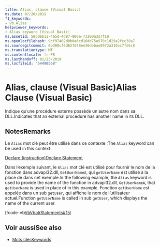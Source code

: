 ```yaml
---
title: Alias, clause (Visual Basic)
ms.date: 07/20/2015
f1_keywords:
- vb.Alias
helpviewer_keywords:
- Alias keyword [Visual Basic]
ms.assetid: 58c06b11-465d-4d87-906a-73200a3d7f19
ms.openlocfilehash: 9cf97402d0b0a6cd16dd75a970c1d29a2fcc30a7
ms.sourcegitcommit: 6b308cf6d627d78ee36dbbae8972a310ac7fd6c8
ms.translationtype: MT
ms.contentlocale: fr-FR
ms.lasthandoff: 01/23/2019
ms.locfileid: "54498568"
---
```

# <a name="alias-clause-visual-basic"></a><span data-ttu-id="6120c-102">Alias, clause (Visual Basic)</span><span class="sxs-lookup"><span data-stu-id="6120c-102">Alias Clause (Visual Basic)</span></span>
<span data-ttu-id="6120c-103">Indique qu’une procédure externe possède un autre nom dans sa DLL.</span><span class="sxs-lookup"><span data-stu-id="6120c-103">Indicates that an external procedure has another name in its DLL.</span></span>  
  
## <a name="remarks"></a><span data-ttu-id="6120c-104">Notes</span><span class="sxs-lookup"><span data-stu-id="6120c-104">Remarks</span></span>  
 <span data-ttu-id="6120c-105">Le `Alias` mot clé peut être utilisé dans ce contexte :</span><span class="sxs-lookup"><span data-stu-id="6120c-105">The `Alias` keyword can be used in this context:</span></span>  
  
 [<span data-ttu-id="6120c-106">Declare (instruction)</span><span class="sxs-lookup"><span data-stu-id="6120c-106">Declare Statement</span></span>](../../../visual-basic/language-reference/statements/declare-statement.md)  
  
 <span data-ttu-id="6120c-107">Dans l’exemple suivant, le `Alias` mot clé est utilisé pour fournir le nom de la fonction dans advapi32.dll, `GetUserNameA`, qui `getUserName` est utilisé à la place de dans cet exemple.</span><span class="sxs-lookup"><span data-stu-id="6120c-107">In the following example, the `Alias` keyword is used to provide the name of the function in advapi32.dll, `GetUserNameA`, that `getUserName` is used in place of in this example.</span></span> <span data-ttu-id="6120c-108">Fonction `getUserName` est appelée dans un sub `getUser`, qui affiche le nom de l’utilisateur actuel.</span><span class="sxs-lookup"><span data-stu-id="6120c-108">Function `getUserName` is called in sub `getUser`, which displays the name of the current user.</span></span>  
  
 [!code-vb[VbVbalrStatements#15](../../../visual-basic/language-reference/error-messages/codesnippet/VisualBasic/alias-clause_1.vb)]  
  
## <a name="see-also"></a><span data-ttu-id="6120c-109">Voir aussi</span><span class="sxs-lookup"><span data-stu-id="6120c-109">See also</span></span>
- [<span data-ttu-id="6120c-110">Mots clés</span><span class="sxs-lookup"><span data-stu-id="6120c-110">Keywords</span></span>](../../../visual-basic/language-reference/keywords/index.md)
